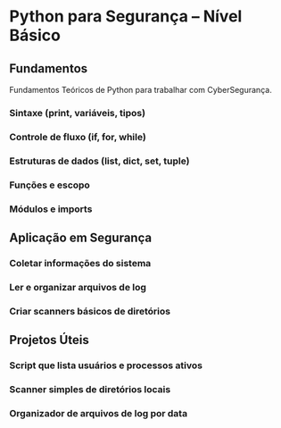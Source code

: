 # Python para Segurança – Nível Básico

## Fundamentos 
Fundamentos Teóricos de Python para trabalhar com CyberSegurança.

### Sintaxe (print, variáveis, tipos)

### Controle de fluxo (if, for, while)

### Estruturas de dados (list, dict, set, tuple)

### Funções e escopo

### Módulos e imports

## Aplicação em Segurança

### Coletar informações do sistema
### Ler e organizar arquivos de log
### Criar scanners básicos de diretórios

## Projetos Úteis
### Script que lista usuários e processos ativos
### Scanner simples de diretórios locais
### Organizador de arquivos de log por data
